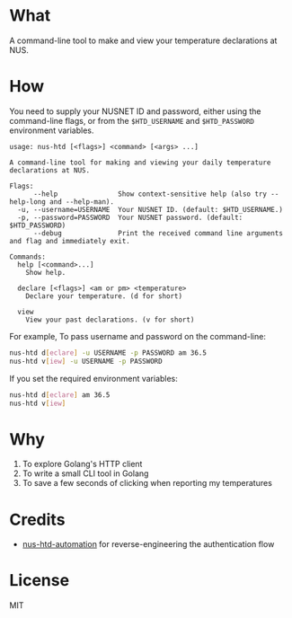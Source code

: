 # What
A command-line tool to make and view your temperature declarations at NUS.

# How
You need to supply your NUSNET ID and password, either using the command-line flags, or from the `$HTD_USERNAME` and `$HTD_PASSWORD` environment variables.

```
usage: nus-htd [<flags>] <command> [<args> ...]

A command-line tool for making and viewing your daily temperature declarations at NUS.

Flags:
      --help               Show context-sensitive help (also try --help-long and --help-man).
  -u, --username=USERNAME  Your NUSNET ID. (default: $HTD_USERNAME.)
  -p, --password=PASSWORD  Your NUSNET password. (default: $HTD_PASSWORD)
      --debug              Print the received command line arguments and flag and immediately exit.

Commands:
  help [<command>...]
    Show help.

  declare [<flags>] <am or pm> <temperature>
    Declare your temperature. (d for short)

  view
    View your past declarations. (v for short)
```

For example,
To pass username and password on the command-line:
```bash
nus-htd d[eclare] -u USERNAME -p PASSWORD am 36.5
nus-htd v[iew] -u USERNAME -p PASSWORD
```
If you set the required environment variables:
```bash
nus-htd d[eclare] am 36.5
nus-htd v[iew]
```

# Why
1. To explore Golang's HTTP client
2. To write a small CLI tool in Golang
3. To save a few seconds of clicking when reporting my temperatures

# Credits
- [nus-htd-automation](https://github.com/jiachen247/nus-htd-automation) for reverse-engineering the authentication flow

# License
MIT

